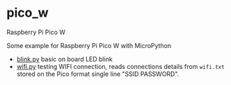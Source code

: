 # pico_w
Raspberry Pi Pico W

Some example for Raspberry Pi Pico W with MicroPython

* [blink.py](blink.py) basic on board LED blink
* [wifi.py](wifi.py) testing WIFI connection, reads connections details from `wifi.txt` stored on the Pico format  single line "SSID PASSWORD".

